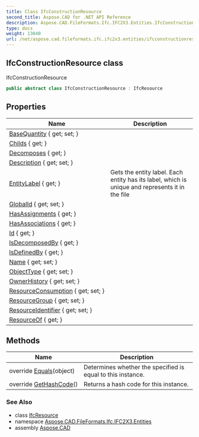 ```yaml
---
title: Class IfcConstructionResource
second_title: Aspose.CAD for .NET API Reference
description: Aspose.CAD.FileFormats.Ifc.IFC2X3.Entities.IfcConstructionResource class. IfcConstructionResource
type: docs
weight: 13040
url: /net/aspose.cad.fileformats.ifc.ifc2x3.entities/ifcconstructionresource/
---
```

## IfcConstructionResource class

IfcConstructionResource

```csharp
public abstract class IfcConstructionResource : IfcResource
```

## Properties

| Name | Description |
| --- | --- |
| [BaseQuantity](../../aspose.cad.fileformats.ifc.ifc2x3.entities/ifcconstructionresource/basequantity/) { get; set; } |  |
| [Childs](../../aspose.cad.fileformats.ifc/ifcentitybase/childs/) { get; } |  |
| [Decomposes](../../aspose.cad.fileformats.ifc.ifc2x3.entities/ifcobjectdefinition/decomposes/) { get; } |  |
| [Description](../../aspose.cad.fileformats.ifc.ifc2x3.entities/ifcroot/description/) { get; set; } |  |
| [EntityLabel](../../aspose.cad.fileformats.ifc/ifcentitybase/entitylabel/) { get; } | Gets the entity label. Each entity has its label, which is unique and represents it in the file |
| [GlobalId](../../aspose.cad.fileformats.ifc.ifc2x3.entities/ifcroot/globalid/) { get; set; } |  |
| [HasAssignments](../../aspose.cad.fileformats.ifc.ifc2x3.entities/ifcobjectdefinition/hasassignments/) { get; } |  |
| [HasAssociations](../../aspose.cad.fileformats.ifc.ifc2x3.entities/ifcobjectdefinition/hasassociations/) { get; } |  |
| [Id](../../aspose.cad.fileformats.ifc/ifcentitybase/id/) { get; } |  |
| [IsDecomposedBy](../../aspose.cad.fileformats.ifc.ifc2x3.entities/ifcobjectdefinition/isdecomposedby/) { get; } |  |
| [IsDefinedBy](../../aspose.cad.fileformats.ifc.ifc2x3.entities/ifcobject/isdefinedby/) { get; } |  |
| [Name](../../aspose.cad.fileformats.ifc.ifc2x3.entities/ifcroot/name/) { get; set; } |  |
| [ObjectType](../../aspose.cad.fileformats.ifc.ifc2x3.entities/ifcobject/objecttype/) { get; set; } |  |
| [OwnerHistory](../../aspose.cad.fileformats.ifc.ifc2x3.entities/ifcroot/ownerhistory/) { get; set; } |  |
| [ResourceConsumption](../../aspose.cad.fileformats.ifc.ifc2x3.entities/ifcconstructionresource/resourceconsumption/) { get; set; } |  |
| [ResourceGroup](../../aspose.cad.fileformats.ifc.ifc2x3.entities/ifcconstructionresource/resourcegroup/) { get; set; } |  |
| [ResourceIdentifier](../../aspose.cad.fileformats.ifc.ifc2x3.entities/ifcconstructionresource/resourceidentifier/) { get; set; } |  |
| [ResourceOf](../../aspose.cad.fileformats.ifc.ifc2x3.entities/ifcresource/resourceof/) { get; } |  |

## Methods

| Name | Description |
| --- | --- |
| override [Equals](../../aspose.cad.fileformats.ifc/ifcentitybase/equals/)(object) | Determines whether the specified is equal to this instance. |
| override [GetHashCode](../../aspose.cad.fileformats.ifc/ifcentitybase/gethashcode/)() | Returns a hash code for this instance. |

### See Also

* class [IfcResource](../ifcresource/)
* namespace [Aspose.CAD.FileFormats.Ifc.IFC2X3.Entities](../../aspose.cad.fileformats.ifc.ifc2x3.entities/)
* assembly [Aspose.CAD](../../)


